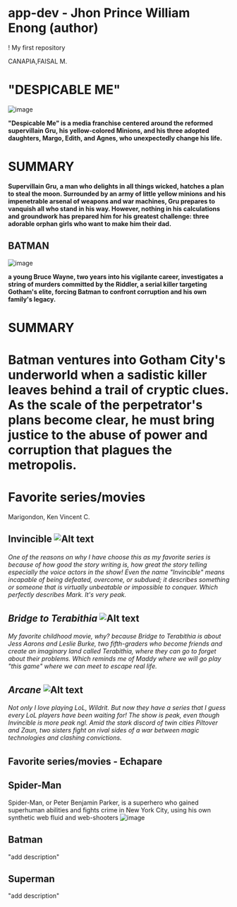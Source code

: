 # app-dev - Jhon Prince William Enong (author)
! My first repository 





















CANAPIA,FAISAL M.
# "DESPICABLE ME"
![image](https://github.com/user-attachments/assets/f82cbfa9-4799-4a34-81fa-2577e894181b)

**"Despicable Me" is a media franchise centered around the reformed supervillain Gru, his yellow-colored Minions, and his three adopted daughters, Margo, Edith, and Agnes, who unexpectedly change his life.** 

# SUMMARY

**Supervillain Gru, a man who delights in all things wicked, hatches a plan to steal the moon. Surrounded by an army of little yellow minions and his impenetrable arsenal of weapons and war machines, Gru prepares to vanquish all who stand in his way. However, nothing in his calculations and groundwork has prepared him for his greatest challenge: three adorable orphan girls who want to make him their dad.**

## BATMAN

![image](https://github.com/user-attachments/assets/e1f953d1-1a4a-4753-b8e1-8b7c060ab1f1)

**a young Bruce Wayne, two years into his vigilante career, investigates a string of murders committed by the Riddler, a serial killer targeting Gotham's elite, forcing Batman to confront corruption and his own family's legacy.**

# SUMMARY

**Batman ventures into Gotham City's underworld when a sadistic killer leaves behind a trail of cryptic clues. As the scale of the perpetrator's plans become clear, he must bring justice to the abuse of power and corruption that plagues the metropolis.**
=======
# Favorite series/movies
Marigondon, Ken Vincent C.
## **Invincible** ![Alt text](https://ew.com/thmb/loLVuN94pMyDrFUxkFFJOKuouRo=/1500x0/filters:no_upscale():max_bytes(150000):strip_icc():format(webp)/invincible-promo-072023-1-d0957bb94a0545a080a58d3a610e5966.jpg) <h6> One of the reasons on why I have choose this as my favorite series is because of how good the story writing is, how great the story telling especially the voice actors in the show! Even the name "Invincible" means incapable of being defeated, overcome, or subdued; it describes something or someone that is virtually unbeatable or impossible to conquer. Which perfectly describes Mark. It's very peak. </h6>
## *Bridge to Terabithia* ![Alt text](https://miro.medium.com/v2/resize:fit:1400/format:webp/1*EuMFNj7L9wYyEVb4aO5vAg.jpeg) <h6> My favorite childhood movie, why? because Bridge to Terabithia is about Jess Aarons and Leslie Burke, two fifth-graders who become friends and create an imaginary land called Terabithia, where they can go to forget about their problems. Which reminds me of Maddy where we will go play "this game" where we can meet to escape real life. </h6>
## *Arcane* ![Alt text](https://assets-prd.ignimgs.com/2024/06/11/artwork-1718103614515.jpeg) <h6> Not only I love playing LoL, Wildrit. But now they have a series that I guess every LoL players have been waiting for! The show is peak, even though Invincible is more peak ngl. Amid the stark discord of twin cities Piltover and Zaun, two sisters fight on rival sides of a war between magic technologies and clashing convictions. </h6>


## Favorite series/movies - Echapare
## Spider-Man
Spider-Man, or Peter Benjamin Parker, is a superhero who gained superhuman abilities and fights crime in New York City, using his own synthetic web fluid and web-shooters
![image](https://github.com/user-attachments/assets/588af3ad-5866-47f1-9da9-32dd6c1f6af1)


## Batman
"add description"

## Superman
"add description"

